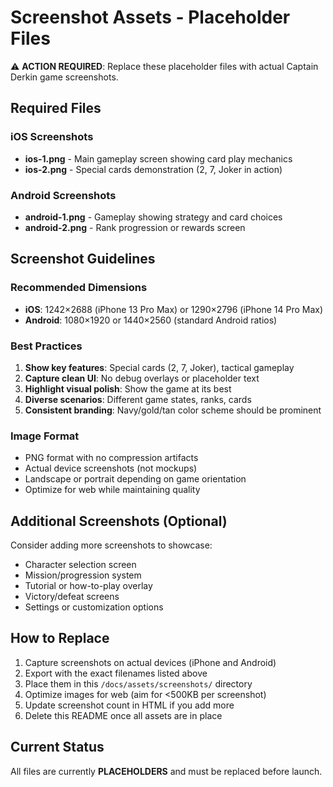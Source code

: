 # Screenshot Assets - Placeholder Files

⚠️ **ACTION REQUIRED**: Replace these placeholder files with actual Captain Derkin game screenshots.

## Required Files

### iOS Screenshots
- **ios-1.png** - Main gameplay screen showing card play mechanics
- **ios-2.png** - Special cards demonstration (2, 7, Joker in action)

### Android Screenshots
- **android-1.png** - Gameplay showing strategy and card choices
- **android-2.png** - Rank progression or rewards screen

## Screenshot Guidelines

### Recommended Dimensions
- **iOS**: 1242×2688 (iPhone 13 Pro Max) or 1290×2796 (iPhone 14 Pro Max)
- **Android**: 1080×1920 or 1440×2560 (standard Android ratios)

### Best Practices
1. **Show key features**: Special cards (2, 7, Joker), tactical gameplay
2. **Capture clean UI**: No debug overlays or placeholder text
3. **Highlight visual polish**: Show the game at its best
4. **Diverse scenarios**: Different game states, ranks, cards
5. **Consistent branding**: Navy/gold/tan color scheme should be prominent

### Image Format
- PNG format with no compression artifacts
- Actual device screenshots (not mockups)
- Landscape or portrait depending on game orientation
- Optimize for web while maintaining quality

## Additional Screenshots (Optional)

Consider adding more screenshots to showcase:
- Character selection screen
- Mission/progression system
- Tutorial or how-to-play overlay
- Victory/defeat screens
- Settings or customization options

## How to Replace

1. Capture screenshots on actual devices (iPhone and Android)
2. Export with the exact filenames listed above
3. Place them in this `/docs/assets/screenshots/` directory
4. Optimize images for web (aim for <500KB per screenshot)
5. Update screenshot count in HTML if you add more
6. Delete this README once all assets are in place

## Current Status

All files are currently **PLACEHOLDERS** and must be replaced before launch.
